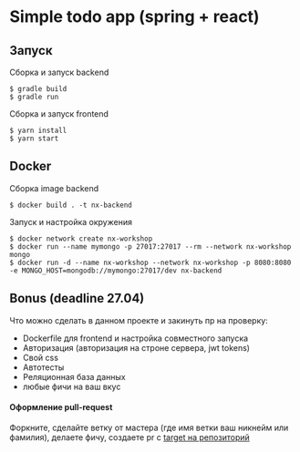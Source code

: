 # Simple todo app (spring + react)

## Запуск
Сборка и запуск backend
```
$ gradle build
$ gradle run
```
Сборка и запуск frontend
```
$ yarn install
$ yarn start
```
## Docker 
Сборка image backend
```
$ docker build . -t nx-backend
```
Запуск и настройка окружения 
```
$ docker network create nx-workshop
$ docker run --name mymongo -p 27017:27017 --rm --network nx-workshop mongo
$ docker run -d --name nx-workshop --network nx-workshop -p 8080:8080 -e MONGO_HOST=mongodb://mymongo:27017/dev nx-backend
```
## Bonus (deadline 27.04)
Что можно сделать в данном проекте и закинуть пр на проверку:
* Dockerfile для frontend и настройка совместного запуска 
* Авторизация (авторизация на строне сервера, jwt tokens)
* Свой css 
* Автотесты
* Реляционная база данных 
* любые фичи на ваш вкус
#### Оформление pull-request
Форкните, сделайте ветку от мастера (где имя ветки ваш никнейм или фамилия), делаете фичу, создаете pr с [target нa репозиторий](https://github.com/GSkoba/spring-react-app)
